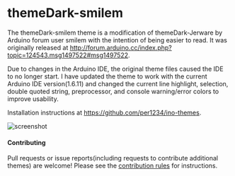 themeDark-smilem
==========

The themeDark-smilem theme is a modification of themeDark-Jerware by Arduino forum user smilem with the intention of being easier to read. It was originally released at http://forum.arduino.cc/index.php?topic=124543.msg1497522#msg1497522.

Due to changes in the Arduino IDE, the original theme files caused the IDE to no longer start. I have updated the theme to work with the current Arduino IDE version(1.6.11) and changed the current line highlight, selection, double quoted string, preprocessor, and console warning/error colors to improve usability.

Installation instructions at https://github.com/per1234/ino-themes.

![screenshot](https://github.com/per1234/ino-themes/raw/themeDark-smilem/screenshot.jpg)

#### Contributing
Pull requests or issue reports(including requests to contribute additional themes) are welcome! Please see the [contribution rules](https://github.com/per1234/ino-themes/blob/master/.github/CONTRIBUTING.md) for instructions.

